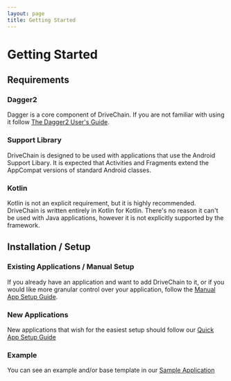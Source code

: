 ```yaml
---
layout: page
title: Getting Started
---
```


Getting Started
===============

Requirements
------------

### Dagger2

Dagger is a core component of DriveChain. If you are not familiar with
using it follow [The Dagger2 User's Guide].

[The Dagger2 User's Guide]:https://google.github.io/dagger/users-guide.html

### Support Library

DriveChain is designed to be used with applications that use the Android
Support Libary. It is expected that Activities and Fragments extend the
AppCompat versions of standard Android classes.

### Kotlin

Kotlin is not an explicit requirement, but it is highly recommended.
DriveChain is written entirely in Kotlin for Kotlin. There's no reason
it can't be used with Java applications, however it is not explicitly 
supported by the framework.

Installation / Setup
--------------------

### Existing Applications / Manual Setup

If you already have an application and want to add DriveChain to it, 
or if you would like more granular control over your application,
follow the [Manual App Setup Guide].

### New Applications

New applications that wish for the easiest setup should follow our
[Quick App Setup Guide]

### Example

You can see an example and/or base template in our [Sample Application] 

[Manual App Setup Guide]:/manual-app-setup
[Quick App Setup Guide]:/quick-app-setup
[Sample Application]:../sample-project
